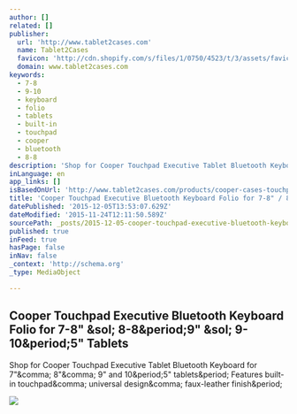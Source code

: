 ```yaml
---
author: []
related: []
publisher:
  url: 'http://www.tablet2cases.com'
  name: Tablet2Cases
  favicon: 'http://cdn.shopify.com/s/files/1/0750/4523/t/3/assets/favicon.png?4696816807589876857'
  domain: www.tablet2cases.com
keywords:
  - 7-8
  - 9-10
  - keyboard
  - folio
  - tablets
  - built-in
  - touchpad
  - cooper
  - bluetooth
  - 8-8
description: 'Shop for Cooper Touchpad Executive Tablet Bluetooth Keyboard for 7", 8", 9" and 10.5" tablets. Features built-in touchpad, universal design, faux-leather finish.'
inLanguage: en
app_links: []
isBasedOnUrl: 'http://www.tablet2cases.com/products/cooper-cases-touchpad-executive-tablet-bluetooth-keyboard-folio-for-7-8-9-10-inch-tablets?variant=4685063557'
title: 'Cooper Touchpad Executive Bluetooth Keyboard Folio for 7-8" / 8-8.9" / 9-10.5" Tablets'
datePublished: '2015-12-05T13:53:07.629Z'
dateModified: '2015-11-24T12:11:50.589Z'
sourcePath: _posts/2015-12-05-cooper-touchpad-executive-bluetooth-keyboard-folio-for-7-8.md
published: true
inFeed: true
hasPage: false
inNav: false
_context: 'http://schema.org'
_type: MediaObject

---
```

<article style=""><h1>Cooper Touchpad Executive Bluetooth Keyboard Folio for 7-8" &amp;sol; 8-8&amp;period;9" &amp;sol; 9-10&amp;period;5" Tablets</h1><p>Shop for Cooper Touchpad Executive Tablet Bluetooth Keyboard for 7"&amp;comma; 8"&amp;comma; 9" and 10&amp;period;5" tablets&amp;period; Features built-in touchpad&amp;comma; universal design&amp;comma; faux-leather finish&amp;period;</p><img src="https://cdn.shopify.com/s/files/1/0750/4523/products/CPR185BLK070-0_medium.jpg?v=1447142633" /></article>